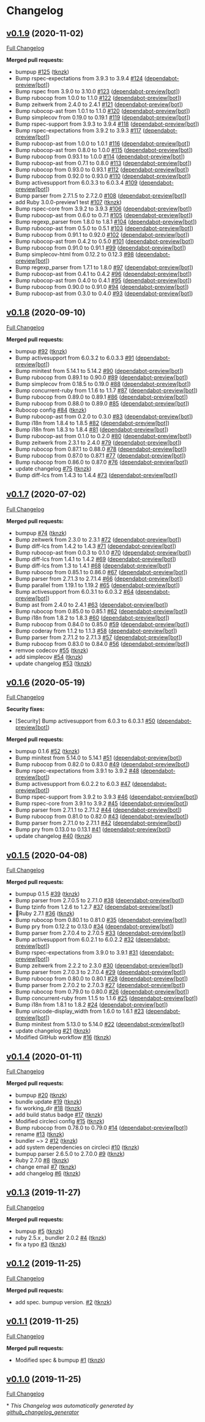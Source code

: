 # Changelog

## [v0.1.9](https://github.com/tknzk/saml_idp_metadata/tree/v0.1.9) (2020-11-02)

[Full Changelog](https://github.com/tknzk/saml_idp_metadata/compare/v0.1.8...v0.1.9)

**Merged pull requests:**

- bumpup [\#125](https://github.com/tknzk/saml_idp_metadata/pull/125) ([tknzk](https://github.com/tknzk))
- Bump rspec-expectations from 3.9.3 to 3.9.4 [\#124](https://github.com/tknzk/saml_idp_metadata/pull/124) ([dependabot-preview[bot]](https://github.com/apps/dependabot-preview))
- Bump rspec from 3.9.0 to 3.10.0 [\#123](https://github.com/tknzk/saml_idp_metadata/pull/123) ([dependabot-preview[bot]](https://github.com/apps/dependabot-preview))
- Bump rubocop from 1.0.0 to 1.1.0 [\#122](https://github.com/tknzk/saml_idp_metadata/pull/122) ([dependabot-preview[bot]](https://github.com/apps/dependabot-preview))
- Bump zeitwerk from 2.4.0 to 2.4.1 [\#121](https://github.com/tknzk/saml_idp_metadata/pull/121) ([dependabot-preview[bot]](https://github.com/apps/dependabot-preview))
- Bump rubocop-ast from 1.0.1 to 1.1.0 [\#120](https://github.com/tknzk/saml_idp_metadata/pull/120) ([dependabot-preview[bot]](https://github.com/apps/dependabot-preview))
- Bump simplecov from 0.19.0 to 0.19.1 [\#119](https://github.com/tknzk/saml_idp_metadata/pull/119) ([dependabot-preview[bot]](https://github.com/apps/dependabot-preview))
- Bump rspec-support from 3.9.3 to 3.9.4 [\#118](https://github.com/tknzk/saml_idp_metadata/pull/118) ([dependabot-preview[bot]](https://github.com/apps/dependabot-preview))
- Bump rspec-expectations from 3.9.2 to 3.9.3 [\#117](https://github.com/tknzk/saml_idp_metadata/pull/117) ([dependabot-preview[bot]](https://github.com/apps/dependabot-preview))
- Bump rubocop-ast from 1.0.0 to 1.0.1 [\#116](https://github.com/tknzk/saml_idp_metadata/pull/116) ([dependabot-preview[bot]](https://github.com/apps/dependabot-preview))
- Bump rubocop-ast from 0.8.0 to 1.0.0 [\#115](https://github.com/tknzk/saml_idp_metadata/pull/115) ([dependabot-preview[bot]](https://github.com/apps/dependabot-preview))
- Bump rubocop from 0.93.1 to 1.0.0 [\#114](https://github.com/tknzk/saml_idp_metadata/pull/114) ([dependabot-preview[bot]](https://github.com/apps/dependabot-preview))
- Bump rubocop-ast from 0.7.1 to 0.8.0 [\#113](https://github.com/tknzk/saml_idp_metadata/pull/113) ([dependabot-preview[bot]](https://github.com/apps/dependabot-preview))
- Bump rubocop from 0.93.0 to 0.93.1 [\#112](https://github.com/tknzk/saml_idp_metadata/pull/112) ([dependabot-preview[bot]](https://github.com/apps/dependabot-preview))
- Bump rubocop from 0.92.0 to 0.93.0 [\#110](https://github.com/tknzk/saml_idp_metadata/pull/110) ([dependabot-preview[bot]](https://github.com/apps/dependabot-preview))
- Bump activesupport from 6.0.3.3 to 6.0.3.4 [\#109](https://github.com/tknzk/saml_idp_metadata/pull/109) ([dependabot-preview[bot]](https://github.com/apps/dependabot-preview))
- Bump parser from 2.7.1.5 to 2.7.2.0 [\#108](https://github.com/tknzk/saml_idp_metadata/pull/108) ([dependabot-preview[bot]](https://github.com/apps/dependabot-preview))
- add Ruby 3.0.0-preview1 test [\#107](https://github.com/tknzk/saml_idp_metadata/pull/107) ([tknzk](https://github.com/tknzk))
- Bump rspec-core from 3.9.2 to 3.9.3 [\#106](https://github.com/tknzk/saml_idp_metadata/pull/106) ([dependabot-preview[bot]](https://github.com/apps/dependabot-preview))
- Bump rubocop-ast from 0.6.0 to 0.7.1 [\#105](https://github.com/tknzk/saml_idp_metadata/pull/105) ([dependabot-preview[bot]](https://github.com/apps/dependabot-preview))
- Bump regexp\_parser from 1.8.0 to 1.8.1 [\#104](https://github.com/tknzk/saml_idp_metadata/pull/104) ([dependabot-preview[bot]](https://github.com/apps/dependabot-preview))
- Bump rubocop-ast from 0.5.0 to 0.5.1 [\#103](https://github.com/tknzk/saml_idp_metadata/pull/103) ([dependabot-preview[bot]](https://github.com/apps/dependabot-preview))
- Bump rubocop from 0.91.1 to 0.92.0 [\#102](https://github.com/tknzk/saml_idp_metadata/pull/102) ([dependabot-preview[bot]](https://github.com/apps/dependabot-preview))
- Bump rubocop-ast from 0.4.2 to 0.5.0 [\#101](https://github.com/tknzk/saml_idp_metadata/pull/101) ([dependabot-preview[bot]](https://github.com/apps/dependabot-preview))
- Bump rubocop from 0.91.0 to 0.91.1 [\#99](https://github.com/tknzk/saml_idp_metadata/pull/99) ([dependabot-preview[bot]](https://github.com/apps/dependabot-preview))
- Bump simplecov-html from 0.12.2 to 0.12.3 [\#98](https://github.com/tknzk/saml_idp_metadata/pull/98) ([dependabot-preview[bot]](https://github.com/apps/dependabot-preview))
- Bump regexp\_parser from 1.7.1 to 1.8.0 [\#97](https://github.com/tknzk/saml_idp_metadata/pull/97) ([dependabot-preview[bot]](https://github.com/apps/dependabot-preview))
- Bump rubocop-ast from 0.4.1 to 0.4.2 [\#96](https://github.com/tknzk/saml_idp_metadata/pull/96) ([dependabot-preview[bot]](https://github.com/apps/dependabot-preview))
- Bump rubocop-ast from 0.4.0 to 0.4.1 [\#95](https://github.com/tknzk/saml_idp_metadata/pull/95) ([dependabot-preview[bot]](https://github.com/apps/dependabot-preview))
- Bump rubocop from 0.90.0 to 0.91.0 [\#94](https://github.com/tknzk/saml_idp_metadata/pull/94) ([dependabot-preview[bot]](https://github.com/apps/dependabot-preview))
- Bump rubocop-ast from 0.3.0 to 0.4.0 [\#93](https://github.com/tknzk/saml_idp_metadata/pull/93) ([dependabot-preview[bot]](https://github.com/apps/dependabot-preview))

## [v0.1.8](https://github.com/tknzk/saml_idp_metadata/tree/v0.1.8) (2020-09-10)

[Full Changelog](https://github.com/tknzk/saml_idp_metadata/compare/v0.1.7...v0.1.8)

**Merged pull requests:**

- bumpup [\#92](https://github.com/tknzk/saml_idp_metadata/pull/92) ([tknzk](https://github.com/tknzk))
- Bump activesupport from 6.0.3.2 to 6.0.3.3 [\#91](https://github.com/tknzk/saml_idp_metadata/pull/91) ([dependabot-preview[bot]](https://github.com/apps/dependabot-preview))
- Bump minitest from 5.14.1 to 5.14.2 [\#90](https://github.com/tknzk/saml_idp_metadata/pull/90) ([dependabot-preview[bot]](https://github.com/apps/dependabot-preview))
- Bump rubocop from 0.89.1 to 0.90.0 [\#89](https://github.com/tknzk/saml_idp_metadata/pull/89) ([dependabot-preview[bot]](https://github.com/apps/dependabot-preview))
- Bump simplecov from 0.18.5 to 0.19.0 [\#88](https://github.com/tknzk/saml_idp_metadata/pull/88) ([dependabot-preview[bot]](https://github.com/apps/dependabot-preview))
- Bump concurrent-ruby from 1.1.6 to 1.1.7 [\#87](https://github.com/tknzk/saml_idp_metadata/pull/87) ([dependabot-preview[bot]](https://github.com/apps/dependabot-preview))
- Bump rubocop from 0.89.0 to 0.89.1 [\#86](https://github.com/tknzk/saml_idp_metadata/pull/86) ([dependabot-preview[bot]](https://github.com/apps/dependabot-preview))
- Bump rubocop from 0.88.0 to 0.89.0 [\#85](https://github.com/tknzk/saml_idp_metadata/pull/85) ([dependabot-preview[bot]](https://github.com/apps/dependabot-preview))
- Rubocop config [\#84](https://github.com/tknzk/saml_idp_metadata/pull/84) ([tknzk](https://github.com/tknzk))
- Bump rubocop-ast from 0.2.0 to 0.3.0 [\#83](https://github.com/tknzk/saml_idp_metadata/pull/83) ([dependabot-preview[bot]](https://github.com/apps/dependabot-preview))
- Bump i18n from 1.8.4 to 1.8.5 [\#82](https://github.com/tknzk/saml_idp_metadata/pull/82) ([dependabot-preview[bot]](https://github.com/apps/dependabot-preview))
- Bump i18n from 1.8.3 to 1.8.4 [\#81](https://github.com/tknzk/saml_idp_metadata/pull/81) ([dependabot-preview[bot]](https://github.com/apps/dependabot-preview))
- Bump rubocop-ast from 0.1.0 to 0.2.0 [\#80](https://github.com/tknzk/saml_idp_metadata/pull/80) ([dependabot-preview[bot]](https://github.com/apps/dependabot-preview))
- Bump zeitwerk from 2.3.1 to 2.4.0 [\#79](https://github.com/tknzk/saml_idp_metadata/pull/79) ([dependabot-preview[bot]](https://github.com/apps/dependabot-preview))
- Bump rubocop from 0.87.1 to 0.88.0 [\#78](https://github.com/tknzk/saml_idp_metadata/pull/78) ([dependabot-preview[bot]](https://github.com/apps/dependabot-preview))
- Bump rubocop from 0.87.0 to 0.87.1 [\#77](https://github.com/tknzk/saml_idp_metadata/pull/77) ([dependabot-preview[bot]](https://github.com/apps/dependabot-preview))
- Bump rubocop from 0.86.0 to 0.87.0 [\#76](https://github.com/tknzk/saml_idp_metadata/pull/76) ([dependabot-preview[bot]](https://github.com/apps/dependabot-preview))
- update changelog [\#75](https://github.com/tknzk/saml_idp_metadata/pull/75) ([tknzk](https://github.com/tknzk))
- Bump diff-lcs from 1.4.3 to 1.4.4 [\#73](https://github.com/tknzk/saml_idp_metadata/pull/73) ([dependabot-preview[bot]](https://github.com/apps/dependabot-preview))

## [v0.1.7](https://github.com/tknzk/saml_idp_metadata/tree/v0.1.7) (2020-07-02)

[Full Changelog](https://github.com/tknzk/saml_idp_metadata/compare/v0.1.6...v0.1.7)

**Merged pull requests:**

- bumpup [\#74](https://github.com/tknzk/saml_idp_metadata/pull/74) ([tknzk](https://github.com/tknzk))
- Bump zeitwerk from 2.3.0 to 2.3.1 [\#72](https://github.com/tknzk/saml_idp_metadata/pull/72) ([dependabot-preview[bot]](https://github.com/apps/dependabot-preview))
- Bump diff-lcs from 1.4.2 to 1.4.3 [\#71](https://github.com/tknzk/saml_idp_metadata/pull/71) ([dependabot-preview[bot]](https://github.com/apps/dependabot-preview))
- Bump rubocop-ast from 0.0.3 to 0.1.0 [\#70](https://github.com/tknzk/saml_idp_metadata/pull/70) ([dependabot-preview[bot]](https://github.com/apps/dependabot-preview))
- Bump diff-lcs from 1.4.1 to 1.4.2 [\#69](https://github.com/tknzk/saml_idp_metadata/pull/69) ([dependabot-preview[bot]](https://github.com/apps/dependabot-preview))
- Bump diff-lcs from 1.3 to 1.4.1 [\#68](https://github.com/tknzk/saml_idp_metadata/pull/68) ([dependabot-preview[bot]](https://github.com/apps/dependabot-preview))
- Bump rubocop from 0.85.1 to 0.86.0 [\#67](https://github.com/tknzk/saml_idp_metadata/pull/67) ([dependabot-preview[bot]](https://github.com/apps/dependabot-preview))
- Bump parser from 2.7.1.3 to 2.7.1.4 [\#66](https://github.com/tknzk/saml_idp_metadata/pull/66) ([dependabot-preview[bot]](https://github.com/apps/dependabot-preview))
- Bump parallel from 1.19.1 to 1.19.2 [\#65](https://github.com/tknzk/saml_idp_metadata/pull/65) ([dependabot-preview[bot]](https://github.com/apps/dependabot-preview))
- Bump activesupport from 6.0.3.1 to 6.0.3.2 [\#64](https://github.com/tknzk/saml_idp_metadata/pull/64) ([dependabot-preview[bot]](https://github.com/apps/dependabot-preview))
- Bump ast from 2.4.0 to 2.4.1 [\#63](https://github.com/tknzk/saml_idp_metadata/pull/63) ([dependabot-preview[bot]](https://github.com/apps/dependabot-preview))
- Bump rubocop from 0.85.0 to 0.85.1 [\#62](https://github.com/tknzk/saml_idp_metadata/pull/62) ([dependabot-preview[bot]](https://github.com/apps/dependabot-preview))
- Bump i18n from 1.8.2 to 1.8.3 [\#60](https://github.com/tknzk/saml_idp_metadata/pull/60) ([dependabot-preview[bot]](https://github.com/apps/dependabot-preview))
- Bump rubocop from 0.84.0 to 0.85.0 [\#59](https://github.com/tknzk/saml_idp_metadata/pull/59) ([dependabot-preview[bot]](https://github.com/apps/dependabot-preview))
- Bump coderay from 1.1.2 to 1.1.3 [\#58](https://github.com/tknzk/saml_idp_metadata/pull/58) ([dependabot-preview[bot]](https://github.com/apps/dependabot-preview))
- Bump parser from 2.7.1.2 to 2.7.1.3 [\#57](https://github.com/tknzk/saml_idp_metadata/pull/57) ([dependabot-preview[bot]](https://github.com/apps/dependabot-preview))
- Bump rubocop from 0.83.0 to 0.84.0 [\#56](https://github.com/tknzk/saml_idp_metadata/pull/56) ([dependabot-preview[bot]](https://github.com/apps/dependabot-preview))
- remvoe codecov [\#55](https://github.com/tknzk/saml_idp_metadata/pull/55) ([tknzk](https://github.com/tknzk))
- add simplecov [\#54](https://github.com/tknzk/saml_idp_metadata/pull/54) ([tknzk](https://github.com/tknzk))
- update changelog [\#53](https://github.com/tknzk/saml_idp_metadata/pull/53) ([tknzk](https://github.com/tknzk))

## [v0.1.6](https://github.com/tknzk/saml_idp_metadata/tree/v0.1.6) (2020-05-19)

[Full Changelog](https://github.com/tknzk/saml_idp_metadata/compare/v0.1.5...v0.1.6)

**Security fixes:**

- \[Security\] Bump activesupport from 6.0.3 to 6.0.3.1 [\#50](https://github.com/tknzk/saml_idp_metadata/pull/50) ([dependabot-preview[bot]](https://github.com/apps/dependabot-preview))

**Merged pull requests:**

- bumpup 0.1.6 [\#52](https://github.com/tknzk/saml_idp_metadata/pull/52) ([tknzk](https://github.com/tknzk))
- Bump minitest from 5.14.0 to 5.14.1 [\#51](https://github.com/tknzk/saml_idp_metadata/pull/51) ([dependabot-preview[bot]](https://github.com/apps/dependabot-preview))
- Bump rubocop from 0.82.0 to 0.83.0 [\#49](https://github.com/tknzk/saml_idp_metadata/pull/49) ([dependabot-preview[bot]](https://github.com/apps/dependabot-preview))
- Bump rspec-expectations from 3.9.1 to 3.9.2 [\#48](https://github.com/tknzk/saml_idp_metadata/pull/48) ([dependabot-preview[bot]](https://github.com/apps/dependabot-preview))
- Bump activesupport from 6.0.2.2 to 6.0.3 [\#47](https://github.com/tknzk/saml_idp_metadata/pull/47) ([dependabot-preview[bot]](https://github.com/apps/dependabot-preview))
- Bump rspec-support from 3.9.2 to 3.9.3 [\#46](https://github.com/tknzk/saml_idp_metadata/pull/46) ([dependabot-preview[bot]](https://github.com/apps/dependabot-preview))
- Bump rspec-core from 3.9.1 to 3.9.2 [\#45](https://github.com/tknzk/saml_idp_metadata/pull/45) ([dependabot-preview[bot]](https://github.com/apps/dependabot-preview))
- Bump parser from 2.7.1.1 to 2.7.1.2 [\#44](https://github.com/tknzk/saml_idp_metadata/pull/44) ([dependabot-preview[bot]](https://github.com/apps/dependabot-preview))
- Bump rubocop from 0.81.0 to 0.82.0 [\#43](https://github.com/tknzk/saml_idp_metadata/pull/43) ([dependabot-preview[bot]](https://github.com/apps/dependabot-preview))
- Bump parser from 2.7.1.0 to 2.7.1.1 [\#42](https://github.com/tknzk/saml_idp_metadata/pull/42) ([dependabot-preview[bot]](https://github.com/apps/dependabot-preview))
- Bump pry from 0.13.0 to 0.13.1 [\#41](https://github.com/tknzk/saml_idp_metadata/pull/41) ([dependabot-preview[bot]](https://github.com/apps/dependabot-preview))
- update changelog [\#40](https://github.com/tknzk/saml_idp_metadata/pull/40) ([tknzk](https://github.com/tknzk))

## [v0.1.5](https://github.com/tknzk/saml_idp_metadata/tree/v0.1.5) (2020-04-08)

[Full Changelog](https://github.com/tknzk/saml_idp_metadata/compare/v0.1.4...v0.1.5)

**Merged pull requests:**

- bumpup 0.1.5 [\#39](https://github.com/tknzk/saml_idp_metadata/pull/39) ([tknzk](https://github.com/tknzk))
- Bump parser from 2.7.0.5 to 2.7.1.0 [\#38](https://github.com/tknzk/saml_idp_metadata/pull/38) ([dependabot-preview[bot]](https://github.com/apps/dependabot-preview))
- Bump tzinfo from 1.2.6 to 1.2.7 [\#37](https://github.com/tknzk/saml_idp_metadata/pull/37) ([dependabot-preview[bot]](https://github.com/apps/dependabot-preview))
- 🎉Ruby 2.7.1 [\#36](https://github.com/tknzk/saml_idp_metadata/pull/36) ([tknzk](https://github.com/tknzk))
- Bump rubocop from 0.80.1 to 0.81.0 [\#35](https://github.com/tknzk/saml_idp_metadata/pull/35) ([dependabot-preview[bot]](https://github.com/apps/dependabot-preview))
- Bump pry from 0.12.2 to 0.13.0 [\#34](https://github.com/tknzk/saml_idp_metadata/pull/34) ([dependabot-preview[bot]](https://github.com/apps/dependabot-preview))
- Bump parser from 2.7.0.4 to 2.7.0.5 [\#33](https://github.com/tknzk/saml_idp_metadata/pull/33) ([dependabot-preview[bot]](https://github.com/apps/dependabot-preview))
- Bump activesupport from 6.0.2.1 to 6.0.2.2 [\#32](https://github.com/tknzk/saml_idp_metadata/pull/32) ([dependabot-preview[bot]](https://github.com/apps/dependabot-preview))
- Bump rspec-expectations from 3.9.0 to 3.9.1 [\#31](https://github.com/tknzk/saml_idp_metadata/pull/31) ([dependabot-preview[bot]](https://github.com/apps/dependabot-preview))
- Bump zeitwerk from 2.2.2 to 2.3.0 [\#30](https://github.com/tknzk/saml_idp_metadata/pull/30) ([dependabot-preview[bot]](https://github.com/apps/dependabot-preview))
- Bump parser from 2.7.0.3 to 2.7.0.4 [\#29](https://github.com/tknzk/saml_idp_metadata/pull/29) ([dependabot-preview[bot]](https://github.com/apps/dependabot-preview))
- Bump rubocop from 0.80.0 to 0.80.1 [\#28](https://github.com/tknzk/saml_idp_metadata/pull/28) ([dependabot-preview[bot]](https://github.com/apps/dependabot-preview))
- Bump parser from 2.7.0.2 to 2.7.0.3 [\#27](https://github.com/tknzk/saml_idp_metadata/pull/27) ([dependabot-preview[bot]](https://github.com/apps/dependabot-preview))
- Bump rubocop from 0.79.0 to 0.80.0 [\#26](https://github.com/tknzk/saml_idp_metadata/pull/26) ([dependabot-preview[bot]](https://github.com/apps/dependabot-preview))
- Bump concurrent-ruby from 1.1.5 to 1.1.6 [\#25](https://github.com/tknzk/saml_idp_metadata/pull/25) ([dependabot-preview[bot]](https://github.com/apps/dependabot-preview))
- Bump i18n from 1.8.1 to 1.8.2 [\#24](https://github.com/tknzk/saml_idp_metadata/pull/24) ([dependabot-preview[bot]](https://github.com/apps/dependabot-preview))
- Bump unicode-display\_width from 1.6.0 to 1.6.1 [\#23](https://github.com/tknzk/saml_idp_metadata/pull/23) ([dependabot-preview[bot]](https://github.com/apps/dependabot-preview))
- Bump minitest from 5.13.0 to 5.14.0 [\#22](https://github.com/tknzk/saml_idp_metadata/pull/22) ([dependabot-preview[bot]](https://github.com/apps/dependabot-preview))
- update changelog [\#21](https://github.com/tknzk/saml_idp_metadata/pull/21) ([tknzk](https://github.com/tknzk))
- Modified GitHub workflow [\#16](https://github.com/tknzk/saml_idp_metadata/pull/16) ([tknzk](https://github.com/tknzk))

## [v0.1.4](https://github.com/tknzk/saml_idp_metadata/tree/v0.1.4) (2020-01-11)

[Full Changelog](https://github.com/tknzk/saml_idp_metadata/compare/v0.1.3...v0.1.4)

**Merged pull requests:**

- bumpup [\#20](https://github.com/tknzk/saml_idp_metadata/pull/20) ([tknzk](https://github.com/tknzk))
- bundle update [\#19](https://github.com/tknzk/saml_idp_metadata/pull/19) ([tknzk](https://github.com/tknzk))
- fix working\_dir [\#18](https://github.com/tknzk/saml_idp_metadata/pull/18) ([tknzk](https://github.com/tknzk))
- add build status badge [\#17](https://github.com/tknzk/saml_idp_metadata/pull/17) ([tknzk](https://github.com/tknzk))
- Modified circleci config [\#15](https://github.com/tknzk/saml_idp_metadata/pull/15) ([tknzk](https://github.com/tknzk))
- Bump rubocop from 0.78.0 to 0.79.0 [\#14](https://github.com/tknzk/saml_idp_metadata/pull/14) ([dependabot-preview[bot]](https://github.com/apps/dependabot-preview))
- rename [\#13](https://github.com/tknzk/saml_idp_metadata/pull/13) ([tknzk](https://github.com/tknzk))
- bundler ~\> 2 [\#12](https://github.com/tknzk/saml_idp_metadata/pull/12) ([tknzk](https://github.com/tknzk))
- add system dependencies on circleci [\#10](https://github.com/tknzk/saml_idp_metadata/pull/10) ([tknzk](https://github.com/tknzk))
- bumpup parser 2.6.5.0 to 2.7.0.0 [\#9](https://github.com/tknzk/saml_idp_metadata/pull/9) ([tknzk](https://github.com/tknzk))
- Ruby 2.7.0 [\#8](https://github.com/tknzk/saml_idp_metadata/pull/8) ([tknzk](https://github.com/tknzk))
- change email [\#7](https://github.com/tknzk/saml_idp_metadata/pull/7) ([tknzk](https://github.com/tknzk))
- add changelog [\#6](https://github.com/tknzk/saml_idp_metadata/pull/6) ([tknzk](https://github.com/tknzk))

## [v0.1.3](https://github.com/tknzk/saml_idp_metadata/tree/v0.1.3) (2019-11-27)

[Full Changelog](https://github.com/tknzk/saml_idp_metadata/compare/v0.1.2...v0.1.3)

**Merged pull requests:**

- bumpup [\#5](https://github.com/tknzk/saml_idp_metadata/pull/5) ([tknzk](https://github.com/tknzk))
- ruby 2.5.x , bundler 2.0.2 [\#4](https://github.com/tknzk/saml_idp_metadata/pull/4) ([tknzk](https://github.com/tknzk))
- fix a typo [\#3](https://github.com/tknzk/saml_idp_metadata/pull/3) ([tknzk](https://github.com/tknzk))

## [v0.1.2](https://github.com/tknzk/saml_idp_metadata/tree/v0.1.2) (2019-11-25)

[Full Changelog](https://github.com/tknzk/saml_idp_metadata/compare/v0.1.1...v0.1.2)

**Merged pull requests:**

- add spec. bumpup version. [\#2](https://github.com/tknzk/saml_idp_metadata/pull/2) ([tknzk](https://github.com/tknzk))

## [v0.1.1](https://github.com/tknzk/saml_idp_metadata/tree/v0.1.1) (2019-11-25)

[Full Changelog](https://github.com/tknzk/saml_idp_metadata/compare/v0.1.0...v0.1.1)

**Merged pull requests:**

- Modified spec & bumpup [\#1](https://github.com/tknzk/saml_idp_metadata/pull/1) ([tknzk](https://github.com/tknzk))

## [v0.1.0](https://github.com/tknzk/saml_idp_metadata/tree/v0.1.0) (2019-11-25)

[Full Changelog](https://github.com/tknzk/saml_idp_metadata/compare/06dd164eb01378ca8a1c41cad3811682c0d17828...v0.1.0)



\* *This Changelog was automatically generated by [github_changelog_generator](https://github.com/github-changelog-generator/github-changelog-generator)*
